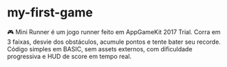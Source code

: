 # my-first-game
🎮 Mini Runner é um jogo runner feito em AppGameKit 2017 Trial. Corra em 3 faixas, desvie dos obstáculos, acumule pontos e tente bater seu recorde. Código simples em BASIC, sem assets externos, com dificuldade progressiva e HUD de score em tempo real.
